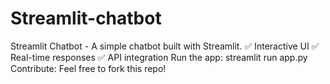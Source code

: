 # Streamlit-chatbot
Streamlit Chatbot - A simple chatbot built with Streamlit. ✅ Interactive UI ✅ Real-time responses ✅ API integration  Run the app:  streamlit run app.py  Contribute: Feel free to fork this repo!
